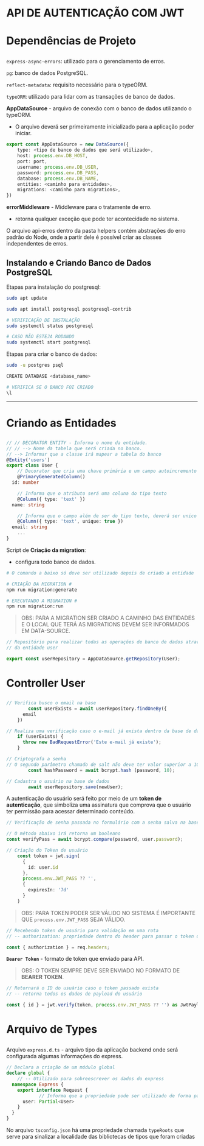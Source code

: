 # API DE AUTENTICAÇÃO COM JWT

# <p id="dependencias">Dependências de Projeto</p>

`express-async-errors`: utilizado para o gerenciamento de erros.

`pg`: banco de dados PostgreSQL.

`reflect-metadata`: requisito necessário para o typeORM.

`typeORM`: utilizado para lidar com as transações de banco de dados.

**AppDataSource** - arquivo de conexão com o banco de dados utilizando o typeORM.
- O arquivo deverá ser primeiramente inicializado para a aplicação poder iniciar.

```typescript
export const AppDataSource = new DataSource({
	type: <tipo de banco de dados que será utilizado>,
	host: process.env.DB_HOST,
	port: port,
	username: process.env.DB_USER,
	password: process.env.DB_PASS,
	database: process.env.DB_NAME,
	entities: <caminho para entidades>,
	migrations: <caminho para migrations>,
})
```

**errorMiddleware** - Middleware para o tratamente de erro.
- retorna qualquer exceção que pode ter acontecidade no sistema.

O arquivo api-erros dentro da pasta helpers contém abstrações do erro padrão do Node, onde a partir dele é possível criar as classes independentes de erros.

## Instalando e Criando Banco de Dados PostgreSQL

Etapas para instalação do postgresql:
```bash
sudo apt update

sudo apt install postgresql postgresql-contrib

# VERIFICAÇÃO DE INSTALAÇÃO
sudo systemctl status postgresql

# CASO NÃO ESTEJA RODANDO
sudo systemctl start postgresql
```

Etapas para criar o banco de dados:
```bash
sudo -u postgres psql

CREATE DATABASE <database_name>

# VERIFICA SE O BANCO FOI CRIADO
\l
```

---

# <p id="criando-entidades">Criando as Entidades</p>

```typescript
// // DECORATOR ENTITY - Informa o nome da entidade.
// // --> Nome da tabela que será criada no banco.
// --> Informar que a classe irá mapear a tabela do banco
@Entity('users')
export class User {
	// Decorator que cria uma chave primária e um campo autoincremento
	@PrimaryGeneratedColumn()
  id: number

	// Informa que o atributo será uma coluna do tipo texto
	@Column({ type: 'text' })
  name: string

	// Informa que o campo além de ser do tipo texto, deverá ser unico dentro da base de dados--
	@Column({ type: 'text', unique: true })
  email: string
	...
}
```

Script de **Criação da migration**:
- configura todo banco de dados.

```bash
# O comando a baixo só deve ser utilizado depois de criado a entidade

# CRIAÇÃO DA MIGRATION #
npm run migration:generate

# EXECUTANDO A MIGRATION #
npm run migration:run
```

> OBS: PARA A MIGRATION SER CRIADO A CAMINHO DAS ENTIDADES E O LOCAL QUE TERÁ AS MIGRATIONS DEVEM SER INFORMADOS EM DATA-SOURCE.

```typescript
// Repositório para realizar todas as operações de banco de dados através
// da entidade user

export const userRepository = AppDataSource.getRepository(User);
```

# <p id="controller-user">Controller User</p>

```typescript
// Verifica busco o email na base
		const userExists = await userRepository.findOneBy({
      email
    })

// Realiza uma verificação caso o e-mail já exista dentro da base de dados
    if (userExists) {
      throw new BadRequestError('Este e-mail já existe');
    }

// Criptografa a senha
// O segundo parâmetro chamado de salt não deve ter valor superior a 10 para evitar a lentidão de processamento
		const hashPassword = await bcrypt.hash (password, 10);

// Cadastra o usuário na base de dados
		await userRepository.save(newUser);
```

A autenticação do usuário será feito por meio de um **token de autenticação**, que simboliza uma assinatura que comprova que o usuário ter permissão para acessar determinado conteúdo.

```typescript
// Verificação de senha passada no formulário com a senha salva na base de daddos.

// O método abaixo irá retorna um booleano
const verifyPass = await bcrypt.compare(password, user.password);
```

```typescript
// Criação do Token de usuário
    const token = jwt.sign(
      {
        id: user.id
      },
      process.env.JWT_PASS ?? '',
      {
        expiresIn: '7d'
      }
    )
```

> OBS: PARA TOKEN PODER SER VÁLIDO NO SISTEMA É IMPORTANTE QUE `process.env.JWT_PASS` SEJA VÁLIDO.

```typescript
// Recebendo token de usuário para validação em uma rota
// -- authorization: propriedade dentro do header para passar o token da requisição

const { authorization } = req.headers;
```

**`Bearer Token`** - formato de token que enviado para API.

> OBS: O TOKEN SEMPRE DEVE SER ENVIADO NO FORMATO DE **BEARER TOKEN**.

```typescript
// Retornará o ID do usuário caso o token passado exista
// -- retorna todos os dados de payload do usuário

const { id } = jwt.verify(token, process.env.JWT_PASS ?? '') as JwtPayload;
```

# <p id="arquivo-types">Arquivo de Types</p>

Arquivo `express.d.ts` - arquivo tipo da aplicação backend onde será configurada algumas
informações do express.

```typescript
// Declara a criação de um módulo global
declare global {
	// -- Utilizado para sobreescrever os dados do express
  namespace Express {
    export interface Request {
			// Informa que a propriedade pode ser utilizado de forma parcial
      user: Partial<User>
    }
  }
}
```

No arquivo `tsconfig.json` há uma propriedade chamada `typeRoots` que serve para
sinalizar a localidade das bibliotecas de tipos que foram criadas